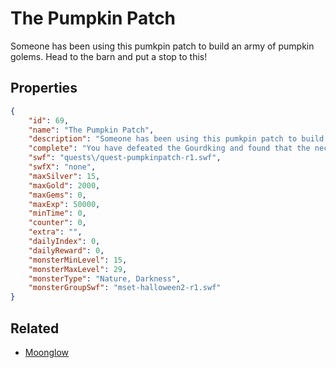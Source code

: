 # The Pumpkin Patch

Someone has been using this pumkpin patch to build an army of pumpkin golems. Head to the barn and put a stop to this!

## Properties

```json
{
    "id": 69,
    "name": "The Pumpkin Patch",
    "description": "Someone has been using this pumkpin patch to build an army of pumpkin golems. Head to the barn and put a stop to this!",
    "complete": "You have defeated the Gourdking and found that the necromancer has been using Moonglow to animate their pumpkin army.",
    "swf": "quests\/quest-pumpkinpatch-r1.swf",
    "swfX": "none",
    "maxSilver": 15,
    "maxGold": 2000,
    "maxGems": 0,
    "maxExp": 50000,
    "minTime": 0,
    "counter": 0,
    "extra": "",
    "dailyIndex": 0,
    "dailyReward": 0,
    "monsterMinLevel": 15,
    "monsterMaxLevel": 29,
    "monsterType": "Nature, Darkness",
    "monsterGroupSwf": "mset-halloween2-r1.swf"
}
```

## Related

- [Moonglow](../items/528-moonglow.md)


